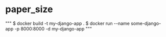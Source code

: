 # paper_size

"""
 $  docker build -t my-django-app .
 $  docker run --name some-django-app -p 8000:8000 -d my-django-app
"""

